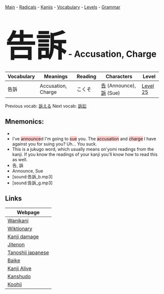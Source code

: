 <style> bigfont {font-size: 100px}</style>
[Main](../README.md) -
[Radicals](../radicals.md) -
[Kanjis](../kanjis.md) -
[Vocabulary](../vocabulary.md) -
[Levels](../levels.md) -
[Grammar](../grammar.md)
# <bigfont> 告訴</bigfont> - Accusation, Charge 

| Vocabulary | Meanings | Reading | Characters | Level |
| --- | --- | --- | --- | --- |
| 告訴 | Accusation, Charge | こくそ |  [告](../kanjis/告.md) (Announce), [訴](../kanjis/訴.md) (Sue) | [Level 25](../levels/wk_level25.md) |

Previous vocab: [訴える](訴える.md) Next vocab: [訴訟](訴訟.md) 

## Mnemonics:

* 
* I've <span style="background-color:#ffcccb"> announce</span>d I'm going to <span style="background-color:#ffcccb"> sue</span> you. The <span style="background-color:#ffcccb"> accusation</span> and <span style="background-color:#ffcccb"> charge</span> I have against you for suing you? Uh... You suck.
* This is a jukugo word, which usually means on'yomi readings from the kanji. If you know the readings of your kanji you'll know how to read this as well.
* 告, 訴
* Announce, Sue
* [sound:告訴_b.mp3]
* [sound:告訴_g.mp3]


## Links 

| Webpage |
| --- |
| [Wanikani          ](https://www.wanikani.com/kanji/告訴) |
| [Wiktionary        ](https://en.wiktionary.org/wiki/告訴) |
| [Kanji damage      ](http://www.kanjidamage.com/kanji/search?utf8=✓&q=告訴) |
| [Jitenon           ](https://jitenon.com/kanji/告訴) |
| [Tanoshii japanese ](https://www.tanoshiijapanese.com/dictionary/kanji.cfm?k=告訴) |
| [Baike             ](https://baike.baidu.com/item/告訴) |
| [Kanji Alive       ](https://app.kanjialive.com/告訴) |
| [Kanshudo          ](https://www.kanshudo.com/searchmn?q=告訴) |
| [Koohii            ](https://kanji.koohii.com/study/kanji/告訴) |
